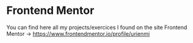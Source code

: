 # Frontend Mentor
You can find here all my projects/exercices I found on the site Frontend Mentor
-> https://www.frontendmentor.io/profile/urienmi
